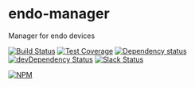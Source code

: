 # endo-manager
Manager for endo devices

[![Build Status](https://travis-ci.org/octoblu/endo-manager.svg?branch=master)](https://travis-ci.org/octoblu/endo-manager)
[![Test Coverage](https://codecov.io/gh/octoblu/endo-manager/branch/master/graph/badge.svg)](https://codecov.io/gh/octoblu/endo-manager)
[![Dependency status](http://img.shields.io/david/octoblu/endo-manager.svg?style=flat)](https://david-dm.org/octoblu/endo-manager)
[![devDependency Status](http://img.shields.io/david/dev/octoblu/endo-manager.svg?style=flat)](https://david-dm.org/octoblu/endo-manager#info=devDependencies)
[![Slack Status](http://community-slack.octoblu.com/badge.svg)](http://community-slack.octoblu.com)

[![NPM](https://nodei.co/npm/endo-manager.svg?style=flat)](https://npmjs.org/package/endo-manager)
